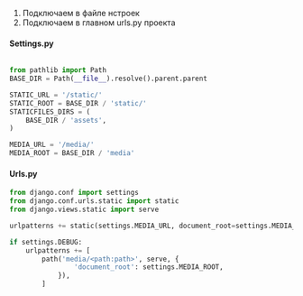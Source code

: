 1. Подключаем в файле нстроек
2. Подключаем в главном urls.py проекта
#### Settings.py

```python

from pathlib import Path
BASE_DIR = Path(__file__).resolve().parent.parent

STATIC_URL = '/static/'
STATIC_ROOT = BASE_DIR / 'static/'
STATICFILES_DIRS = (
	BASE_DIR / 'assets',
)

MEDIA_URL = '/media/'
MEDIA_ROOT = BASE_DIR / 'media'

```

#### Urls.py

```python
from django.conf import settings
from django.conf.urls.static import static
from django.views.static import serve

urlpatterns += static(settings.MEDIA_URL, document_root=settings.MEDIA_ROOT)

if settings.DEBUG:
	urlpatterns += [
		path('media/<path:path>', serve, {
				'document_root': settings.MEDIA_ROOT,
			}),
		]
```